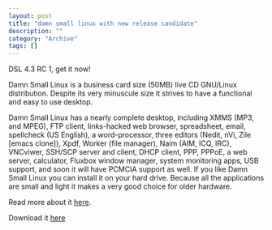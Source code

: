 ```yaml
--- 
layout: post 
title: "damn small linux with new release candidate"
description: ""
category: "Archive"
tags: []
---  
```

<p>DSL 4.3 RC 1, get it now! </p><p>Damn Small Linux is a business card size (50MB) live CD GNU/Linux distribution. Despite its very minuscule size it strives to have a functional and easy to use desktop.</p> <p>Damn Small Linux has a nearly complete desktop, including XMMS (MP3, and MPEG), FTP client, links-hacked web browser, spreadsheet, email, spellcheck (US English), a word-processor, three editors (Nedit, nVi, Zile [emacs clone]), Xpdf, Worker (file manager), Naim (AIM, ICQ, IRC), VNCviwer, SSH/SCP server and client, DHCP client, PPP, PPPoE, a web server, calculator, Fluxbox window manager, system monitoring apps, USB support, and soon it will have PCMCIA support as well. If you like Damn Small Linux you can install it on your hard drive. Because all the applications are small and light it makes a very good choice for older hardware.</p> <p>Read more about it <a href="  http://www.damnsmalllinux.org/">here</a>.</p> <p>Download it <a href="http://www.damnsmalllinux.org/download.html">here</a></p>